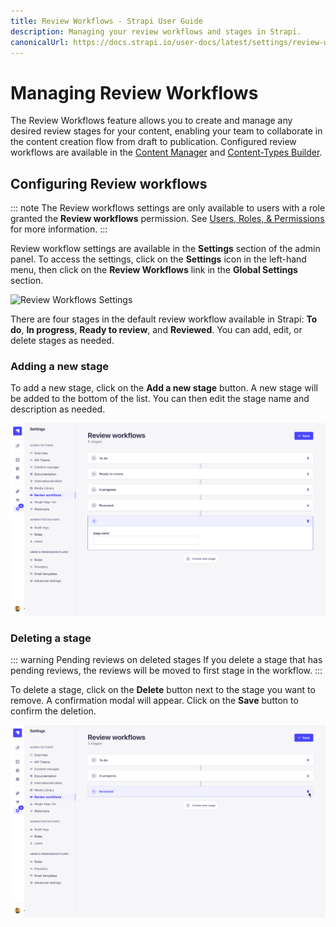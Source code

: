 ```yaml
---
title: Review Workflows - Strapi User Guide
description: Managing your review workflows and stages in Strapi.
canonicalUrl: https://docs.strapi.io/user-docs/latest/settings/review-workflows.html
---
```


# Managing Review Workflows <GoldBadge withLinkIcon link="https://strapi.io/pricing-self-hosted" /> <AlphaBadge />

The Review Workflows feature allows you to create and manage any desired review stages for your content, enabling your team to collaborate in the content creation flow from draft to publication. Configured review workflows are available in the [Content Manager](../content-manager/introduction-to-content-manager.md) and [Content-Types Builder](../content-types-builder/introduction-to-content-types-builder.md).

## Configuring Review workflows

::: note
The Review workflows settings are only available to users with a role granted the **Review workflows** permission. See [Users, Roles, & Permissions](../users-roles-permissions/introduction-to-users-roles-permissions.md) for more information.
:::

Review workflow settings are available in the **Settings** section of the admin panel. To access the settings, click on the **Settings** icon in the left-hand menu, then click on the **Review Workflows** link in the **Global Settings** section.

![Review Workflows Settings](../assets/settings/review-workflows/review-workflows.png)

There are four stages in the default review workflow available in Strapi: **To do**, **In progress**, **Ready to review**, and **Reviewed**. You can add, edit, or delete stages as needed. 

### Adding a new stage

To add a new stage, click on the **Add a new stage** button. A new stage will be added to the bottom of the list. You can then edit the stage name and description as needed.

![Adding a new stage](../assets/review-workflows/add-stage.png)

### Deleting a stage

::: warning Pending reviews on deleted stages
If you delete a stage that has pending reviews, the reviews will be moved to first stage in the workflow.
:::

To delete a stage, click on the **Delete** button next to the stage you want to remove. A confirmation modal will appear. Click on the **Save** button to confirm the deletion.

![Deleting a stage](../assets/review-workflows/delete-stage.png)